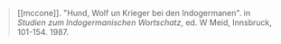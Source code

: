 > [[mccone]]. "Hund, Wolf un Krieger bei den Indogermanen". in *Studien zum lndogermanischen Wortschatz*, ed. W Meid, Innsbruck, 101-154. 1987.